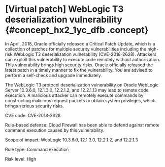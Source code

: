 # \[Virtual patch\] WebLogic T3 deserialization vulnerability {#concept_hx2_1yc_dfb .concept}

In April, 2018, Oracle officially released a Critical Patch Update, which is a collection of patches for multiple security vulnerabilities including the high-risk WebLogic T3 deserialization vulnerability \(CVE-2018-2628\). Attackers can exploit this vulnerability to execute code remotely without authorization. This vulnerability brings high security risks. Oracle officially released the latest patch in a timely manner to fix the vulnerability. You are advised to perform a self-check and upgrade immediately.

The WebLogic T3 protocol deserialization vulnerability on Oracle WebLogic Server 10.3.6.0, 12.1.3.0, 12.2.1.2, and 12.2.1.13 may lead to remote code execution. A malicious attacker can remotely execute commands by constructing malicious request packets to obtain system privileges, which brings serious security risks.

CVE code: CVE-2018-2628

Rule-based defense: Cloud Firewall has been able to defend against remote command execution caused by this vulnerability.

Scope of impact: WebLogic 10.3.6.0, 12.1.3.0, 12.2.1.2, and 12.2.1.3

Rule type: Command execution

Risk level: High

